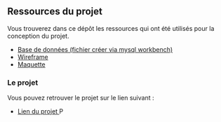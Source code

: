 ## Ressources du projet

Vous trouverez dans ce dépôt les ressources qui ont été utilisés pour la conception du projet.

- <a href="https://github.com/Darylabrador/simplon-miel-pei/tree/resource/bdd"> Base de données (fichier créer via mysql workbench) </a>
- <a href="#"> Wireframe </a>
- <a href="#"> Maquette </a>

### Le projet

Vous pouvez retrouver le projet sur le lien suivant :

- <a href="https://github.com/Darylabrador/simplon-miel-pei/tree/main"> Lien du projet </a>P